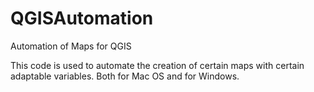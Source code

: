 # QGISAutomation
Automation of Maps for QGIS

This code is used to automate the creation of certain maps with certain adaptable variables.
Both for Mac OS and for Windows.
